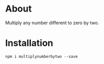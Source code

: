 # About

Multiply any number different to zero by two.

# Installation

`npm i multiplynumberbytwo --save`
